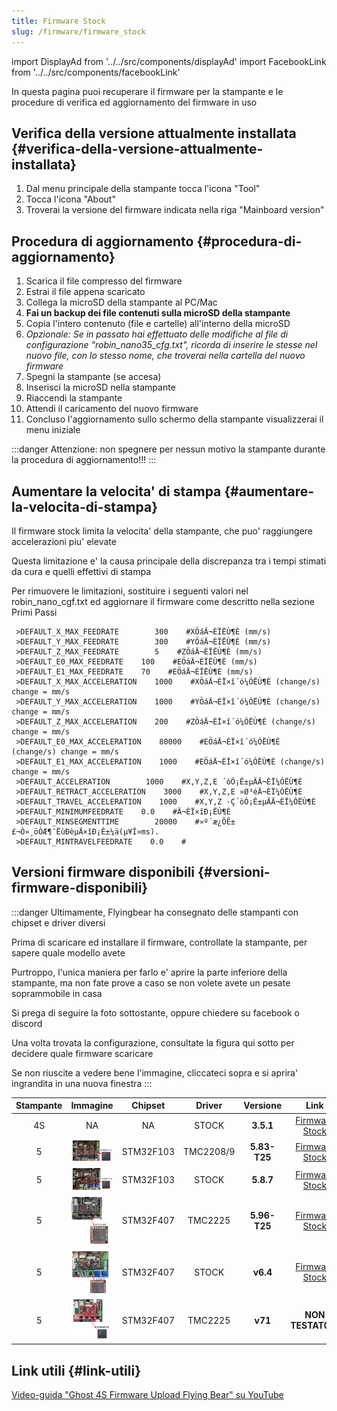 ```yaml
---
title: Firmware Stock
slug: /firmware/firmware_stock
---
```


import DisplayAd from '../../src/components/displayAd'
import FacebookLink from '../../src/components/facebookLink'

<script async src="//pagead2.googlesyndication.com/pagead/js/adsbygoogle.js"></script>


In questa pagina puoi recuperare il firmware per la stampante e le procedure di verifica ed aggiornamento del firmware in uso

## Verifica della versione attualmente installata {#verifica-della-versione-attualmente-installata}
1. Dal menu principale della stampante tocca l'icona "Tool"
2. Tocca l'icona "About"
3. Troverai la versione del firmware indicata nella riga "Mainboard version"

## Procedura di aggiornamento {#procedura-di-aggiornamento}
1. Scarica il file compresso del firmware
2. Estrai il file appena scaricato
3. Collega la microSD della stampante al PC/Mac
4. **Fai un backup dei file contenuti sulla microSD della stampante**
5. Copia l'intero contenuto (file e cartelle) all'interno della microSD
6. *Opzionale: Se in passato hai effettuato delle modifiche al file di configurazione "robin_nano35_cfg.txt", ricorda di inserire le stesse nel nuovo file, con lo stesso nome, che troverai nella cartella del nuovo firmware*
7. Spegni la stampante (se accesa)
8. Inserisci la microSD nella stampante
9. Riaccendi la stampante
10. Attendi il caricamento del nuovo firmware
11. Concluso l'aggiornamento sullo schermo della stampante visualizzerai il menu iniziale

:::danger
Attenzione: non spegnere per nessun motivo la stampante durante la procedura di aggiornamento!!!
:::

<DisplayAd/>

## Aumentare la velocita' di stampa {#aumentare-la-velocita-di-stampa}
Il firmware stock limita la velocita' della stampante, che puo' raggiungere accelerazioni piu' elevate

Questa limitazione e' la causa principale della discrepanza tra i tempi stimati da cura e quelli effettivi di stampa

Per rimuovere le limitazioni, sostituire i seguenti valori nel robin_nano_cgf.txt ed aggiornare il firmware come descritto nella sezione Primi Passi


```
 >DEFAULT_X_MAX_FEEDRATE        300    #XÖáÄ¬ÈÏËÙ¶È (mm/s)
 >DEFAULT_Y_MAX_FEEDRATE        300    #YÖáÄ¬ÈÏËÙ¶È (mm/s)
 >DEFAULT_Z_MAX_FEEDRATE        5    #ZÖáÄ¬ÈÏËÙ¶È (mm/s)
 >DEFAULT_E0_MAX_FEEDRATE    100    #EÖáÄ¬ÈÏËÙ¶È (mm/s)
 >DEFAULT_E1_MAX_FEEDRATE    70    #EÖáÄ¬ÈÏËÙ¶È (mm/s)
 >DEFAULT_X_MAX_ACCELERATION    1000    #XÖáÄ¬ÈÏ×î´ó¼ÓËÙ¶È (change/s) change = mm/s
 >DEFAULT_Y_MAX_ACCELERATION    1000    #YÖáÄ¬ÈÏ×î´ó¼ÓËÙ¶È (change/s) change = mm/s
 >DEFAULT_Z_MAX_ACCELERATION    200    #ZÖáÄ¬ÈÏ×î´ó¼ÓËÙ¶È (change/s) change = mm/s
 >DEFAULT_E0_MAX_ACCELERATION    80000    #EÖáÄ¬ÈÏ×î´ó¼ÓËÙ¶È (change/s) change = mm/s
 >DEFAULT_E1_MAX_ACCELERATION    1000    #EÖáÄ¬ÈÏ×î´ó¼ÓËÙ¶È (change/s) change = mm/s
 >DEFAULT_ACCELERATION        1000    #X,Y,Z,E ´òÓ¡Ê±µÄÄ¬ÈÏ¼ÓËÙ¶È
 >DEFAULT_RETRACT_ACCELERATION    3000    #X,Y,Z,E »Ø³éÄ¬ÈÏ¼ÓËÙ¶È
 >DEFAULT_TRAVEL_ACCELERATION    1000    #X,Y,Z ·Ç´òÓ¡Ê±µÄÄ¬ÈÏ¼ÓËÙ¶È
 >DEFAULT_MINIMUMFEEDRATE    0.0    #Ä¬ÈÏ×îÐ¡ËÙ¶È
 >DEFAULT_MINSEGMENTTIME        20000    #»º´æ¿ÕÊ±£¬Ò»¸öÒÆ¶¯ËùÐèµÄ×îÐ¡Ê±¼ä(µ¥Î»ms). 
 >DEFAULT_MINTRAVELFEEDRATE    0.0    #
```

<DisplayAd/>

## Versioni firmware disponibili {#versioni-firmware-disponibili}

:::danger
Ultimamente, Flyingbear ha consegnato delle stampanti con chipset e driver diversi

Prima di scaricare ed installare il firmware, controllate la stampante, per sapere quale modello avete

Purtroppo, l'unica maniera per farlo e' aprire la parte inferiore della stampante, ma non fate prove a caso se non volete avete un pesate soprammobile in casa

Si prega di seguire la foto sottostante, oppure chiedere su facebook o discord

Una volta trovata la configurazione, consultate la figura qui sotto per decidere quale firmware scaricare

Se non riuscite a vedere bene l'immagine, cliccateci sopra e si aprira' ingrandita in una nuova finestra
:::


Stampante  | Immagine  |  Chipset   | Driver    | Versione  | Link
:---------:| :-------: | :------:   | :------:  |   :--:    | :--:
4S         |   NA      |    NA      | STOCK     | **3.5.1** | [Firmware Stock](https://github.com/flyingbear-club-ita/firmware_stock_4s)
5          | [ ![Reborn TMC2209](/img/comboMoboDrivers/RebornV3_TMC2209.webp) ](/img/comboMoboDrivers/RebornV3_TMC2209.webp) | STM32F103 | TMC2208/9  |**5.83-T25**| [Firmware Stock](https://github.com/flyingbear-club-ita/firmware_stock_5)
5          | [ ![Reborn TMC2209 A4889](/img/comboMoboDrivers/RebornV3_A4889_TMC2209.webp) ](/img/comboMoboDrivers/RebornV3_A4889_TMC2209.webp) | STM32F103 |  STOCK     | **5.8.7** | [Firmware Stock](https://github.com/flyingbear-club-ita/firmware_stock_5)
5          | [ ![Robin Nano TMC2225](/img/comboMoboDrivers/RobinNano1_3_TMC2225.webp) ](/img/comboMoboDrivers/RobinNano1_3_TMC2225.webp) | STM32F407 |  TMC2225   | **5.96-T25**| [Firmware Stock](https://github.com/flyingbear-club-ita/firmware_stock_5)
5          | [ ![Robin Nano TMC2209 A4889](/img/comboMoboDrivers/RobinNano1_3_TMC2209_A4889.webp) ](/img/comboMoboDrivers/RobinNano1_3_TMC2209_A4889.webp) | STM32F407 |  STOCK     | **v6.4**  | [Firmware Stock](https://github.com/flyingbear-club-ita/firmware_stock_5)
5          | [ ![Reborn TMC2225](/img/comboMoboDrivers/RebornV3_TMC2225.webp) ](/img/comboMoboDrivers/RebornV3_TMC2225.webp) | STM32F407 |  TMC2225     | **v71**  | **NON TESTATO!!!**

<DisplayAd/>

## Link utili {#link-utili}
[Video-guida "Ghost 4S Firmware Upload Flying Bear" su YouTube](https://youtu.be/YxKrXQ3jQcA) 
    

<FacebookLink link="https://www.facebook.com/hashtag/firmware?__gid__=600126627631693"/>
